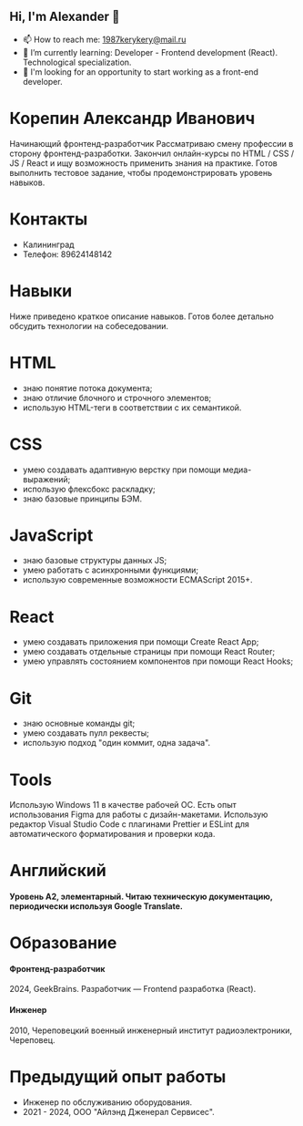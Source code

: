 ## Hi, I'm Alexander 👋

<!--
**AlexanderKorepin/AlexanderKorepin** is a ✨ _special_ ✨ repository because its `README.md` (this file) appears on your GitHub profile.

Here are some ideas to get you started:

- 🔭 I’m currently working on ...
- 🌱 I’m currently learning ...
- 👯 I’m looking to collaborate on ...
- 🤔 I’m looking for help with ...
- 💬 Ask me about ...
- 📫 How to reach me: ...
- 😄 Pronouns: ...
- ⚡ Fun fact: ...
-->
 - 📫 How to reach me: 1987kerykery@mail.ru
 - 🌱 I’m currently learning: Developer - Frontend development (React). Technological specialization.
 - 👯 I'm looking for an opportunity to start working as a front-end developer.
# Корепин Александр Иванович
Начинающий фронтенд-разработчик
Рассматриваю смену профессии в сторону фронтенд-разработки. Закончил онлайн-курсы по HTML / CSS / JS / React и ищу возможность применить знания на практике. Готов выполнить тестовое задание, чтобы продемонстрировать уровень навыков.

# Контакты
- Калининград
- Телефон: 89624148142 
# Навыки
Ниже приведено краткое описание навыков. Готов более детально обсудить технологии на собеседовании.

# HTML
- знаю понятие потока документа;
- знаю отличие блочного и строчного элементов;
- использую HTML-теги в соответствии с их семантикой.
# CSS
- умею создавать адаптивную верстку при помощи медиа-выражений;
- использую флексбокс раскладку;
- знаю базовые принципы БЭМ.
# JavaScript
- знаю базовые структуры данных JS;
- умею работать с асинхронными функциями;
- использую современные возможности ECMAScript 2015+.
# React
- умею создавать приложения при помощи Create React App;
- умею создавать отдельные страницы при помощи React Router;
- умею управлять состоянием компонентов при помощи React Hooks;
# Git
- знаю основные команды git;
- умею создавать пулл реквесты;
- использую подход "один коммит, одна задача".
# Tools
Использую Windows 11 в качестве рабочей ОС. Есть опыт использования Figma для работы с дизайн-макетами. Использую редактор Visual Studio Code с плагинами Prettier и ESLint для автоматического форматирования и проверки кода.

# Английский
#### Уровень A2, элементарный. Читаю техническую документацию, периодически используя Google Translate.

# Образование
#### Фронтенд-разработчик
2024, GeekBrains. Разработчик — Frontend разработка (React).

#### Инженер
2010, Череповецкий военный инженерный институт радиоэлектроники, Череповец.

# Предыдущий опыт работы
- Инженер по обслуживанию оборудования.
- 2021 - 2024, ООО "Айлэнд Дженерал Сервисес".

